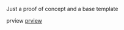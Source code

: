 
Just a proof of concept and a base template

prview [prview](https://corbane.github.io/Concept/Demo/index.html)
